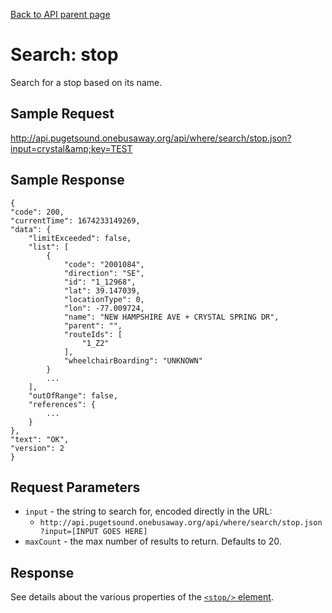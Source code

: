 [Back to API parent page](../index.html)

# Search: stop

Search for a stop based on its name.

## Sample Request

http://api.pugetsound.onebusaway.org/api/where/search/stop.json?input=crystal&amp;key=TEST

## Sample Response

    {
    "code": 200,
    "currentTime": 1674233149269,
    "data": {
        "limitExceeded": false,
        "list": [
            {
                "code": "2001084",
                "direction": "SE",
                "id": "1_12968",
                "lat": 39.147039,
                "locationType": 0,
                "lon": -77.009724,
                "name": "NEW HAMPSHIRE AVE + CRYSTAL SPRING DR",
                "parent": "",
                "routeIds": [
                    "1_Z2"
                ],
                "wheelchairBoarding": "UNKNOWN"
            }
            ...
        ],
        "outOfRange": false,
        "references": {
            ...
        }
    },
    "text": "OK",
    "version": 2
    }


## Request Parameters

* `input` - the string to search for, encoded directly in the URL:
    * `http://api.pugetsound.onebusaway.org/api/where/search/stop.json?input=[INPUT GOES HERE]`
*  `maxCount` - the max number of results to return.  Defaults to 20.

## Response

See details about the various properties of the [`<stop/>` element](../elements/stop.html).